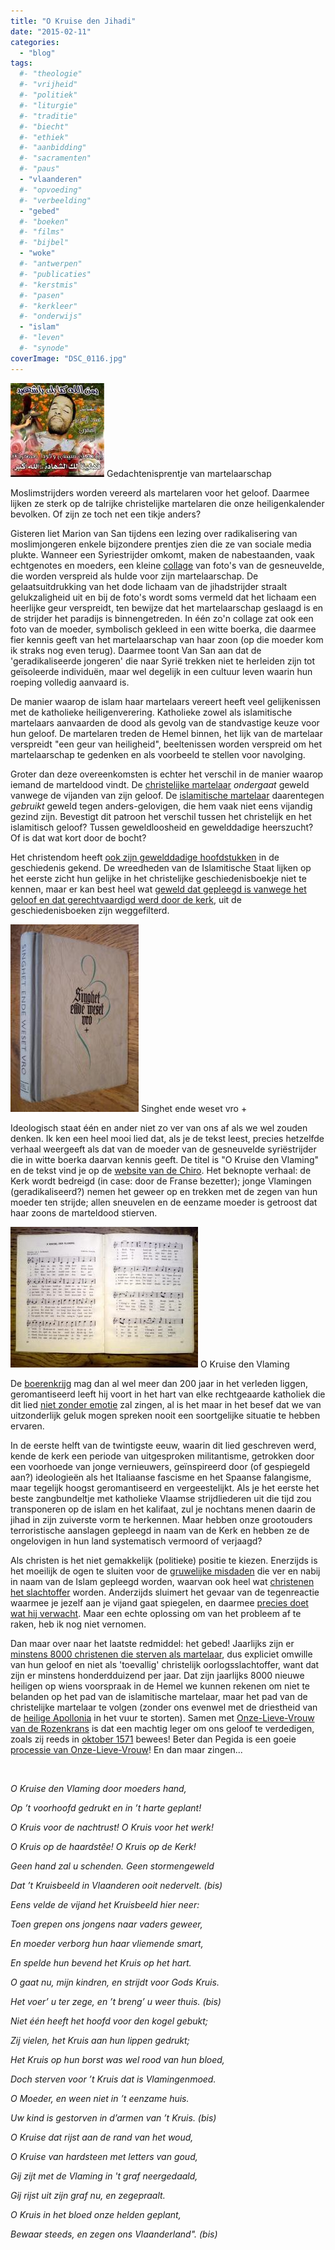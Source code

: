 ```yaml
---
title: "O Kruise den Jihadi"
date: "2015-02-11"
categories: 
  - "blog"
tags:
  #- "theologie"
  #- "vrijheid"
  #- "politiek"
  #- "liturgie"
  #- "traditie"
  #- "biecht"
  #- "ethiek"
  #- "aanbidding"
  #- "sacramenten"
  #- "paus"
  - "vlaanderen"
  #- "opvoeding"
  #- "verbeelding"
  - "gebed"
  #- "boeken"
  #- "films"
  #- "bijbel"
  - "woke"
  #- "antwerpen"
  #- "publicaties"
  #- "kerstmis"
  #- "pasen"
  #- "kerkleer"
  #- "onderwijs"
  - "islam"
  #- "leven"
  #- "synode"
coverImage: "DSC_0116.jpg"
---
```


![Gedachtenisprentje van martelaarschap](images/picture11-150x150.jpg) Gedachtenisprentje van martelaarschap

Moslimstrijders worden vereerd als martelaren voor het geloof. Daarmee lijken ze sterk op de talrijke christelijke martelaren die onze heiligenkalender bevolken. Of zijn ze toch net een tikje anders?

Gisteren liet Marion van San tijdens een lezing over radikalisering van moslimjongeren enkele bijzondere prentjes zien die ze van sociale media plukte. Wanneer een Syriestrijder omkomt, maken de nabestaanden, vaak echtgenotes en moeders, een kleine [collage](http://www.vice.com/en_uk/read/syrian-jihadist-selfies-tell-us-a-lot-about-their-war) van foto's van de gesneuvelde, die worden verspreid als hulde voor zijn martelaarschap. De gelaatsuitdrukking van het dode lichaam van de jihadstrijder straalt gelukzaligheid uit en bij de foto's wordt soms vermeld dat het lichaam een heerlijke geur verspreidt, ten bewijze dat het martelaarschap geslaagd is en de strijder het paradijs is binnengetreden. In één zo'n collage zat ook een foto van de moeder, symbolisch gekleed in een witte boerka, die daarmee fier kennis geeft van het martelaarschap van haar zoon (op die moeder kom ik straks nog even terug). Daarmee toont Van San aan dat de 'geradikaliseerde jongeren' die naar Syrië trekken niet te herleiden zijn tot geïsoleerde individuën, maar wel degelijk in een cultuur leven waarin hun roeping volledig aanvaard is.

De manier waarop de islam haar martelaars vereert heeft veel gelijkenissen met de katholieke heiligenverering. Katholieke zowel als islamitische martelaars aanvaarden de dood als gevolg van de standvastige keuze voor hun geloof. De martelaren treden de Hemel binnen, het lijk van de martelaar verspreidt "een geur van heiligheid", beeltenissen worden verspreid om het martelaarschap te gedenken en als voorbeeld te stellen voor navolging.

Groter dan deze overeenkomsten is echter het verschil in de manier waarop iemand de marteldood vindt. De [christelijke martelaar](http://en.wikipedia.org/wiki/Christian_martyrs) _ondergaat_ geweld vanwege de vijanden van zijn geloof. De [islamitische martelaar](http://en.wikipedia.org/wiki/Shahid) daarentegen _gebruikt_ geweld tegen anders-gelovigen, die hem vaak niet eens vijandig gezind zijn. Bevestigt dit patroon het verschil tussen het christelijk en het islamitisch geloof? Tussen geweldloosheid en gewelddadige heerszucht? Of is dat wat kort door de bocht?

Het christendom heeft [ook zijn gewelddadige hoofdstukken](http://www.nieuwwij.nl/interview/karen-armstrong-niets-in-islam-gewelddadiger-christendom/) in de geschiedenis gekend. De wreedheden van de Islamitische Staat lijken op het eerste zicht hun gelijke in het christelijke geschiedenisboekje niet te kennen, maar er kan best heel wat [geweld dat gepleegd is vanwege het geloof en dat gerechtvaardigd werd door de kerk](http://www.doorbraak.be/nl/nieuws/de-interne-vijand), uit de geschiedenisboeken zijn weggefilterd.

![Singhet ende weset vro +](images/DSC_0114-205x300.jpg) Singhet ende weset vro +

Ideologisch staat één en ander niet zo ver van ons af als we wel zouden denken. Ik ken een heel mooi lied dat, als je de tekst leest, precies hetzelfde verhaal weergeeft als dat van de moeder van de gesneuvelde syriëstrijder die in witte boerka daarvan kennis geeft. De titel is "O Kruise den Vlaming" en de tekst vind je op de [website van de Chiro](http://chiro.leefdaal.com/php-form/liedjes_detail2.php?recnr=610). Het beknopte verhaal: de Kerk wordt bedreigd (in case: door de Franse bezetter); jonge Vlamingen (geradikaliseerd?) nemen het geweer op en trekken met de zegen van hun moeder ten strijde; allen sneuvelen en de eenzame moeder is getroost dat haar zoons de marteldood stierven.

[![O Kruise den Vlaming](images/DSC_0116-300x225.jpg)](images/DSC_0116.jpg) O Kruise den Vlaming

De [boerenkrijg](http://historiek.net/de-boerenkrijg/8675/) mag dan al wel meer dan 200 jaar in het verleden liggen, geromantiseerd leeft hij voort in het hart van elke rechtgeaarde katholiek die dit lied [niet zonder emotie](http://theater.uantwerpen.be/etc/page.py?f=2007-04_jg25_nr106_72-75.xml) zal zingen, al is het maar in het besef dat we van uitzonderlijk geluk mogen spreken nooit een soortgelijke situatie te hebben ervaren.

In de eerste helft van de twintigste eeuw, waarin dit lied geschreven werd, kende de kerk een periode van uitgesproken militantisme, getrokken door een voorhoede van jonge vernieuwers, geïnspireerd door (of gespiegeld aan?) ideologieën als het Italiaanse fascisme en het Spaanse falangisme, maar tegelijk hoogst geromantiseerd en vergeestelijkt. Als je het eerste het beste zangbundeltje met katholieke Vlaamse strijdliederen uit die tijd zou transponeren op de islam en het kalifaat, zul je nochtans menen daarin de jihad in zijn zuiverste vorm te herkennen. Maar hebben onze grootouders terroristische aanslagen gepleegd in naam van de Kerk en hebben ze de ongelovigen in hun land systematisch vermoord of verjaagd?

Als christen is het niet gemakkelijk (politieke) positie te kiezen. Enerzijds is het moeilijk de ogen te sluiten voor de [gruwelijke misdaden](http://www.thereligionofpeace.com/) die ver en nabij in naam van de Islam gepleegd worden, waarvan ook heel wat [christenen het slachtoffer](https://www.opendoors.org.au/persecuted-christians/christian-persecution/) worden. Anderzijds sluimert het gevaar van de tegenreactie waarmee je jezelf aan je vijand gaat spiegelen, en daarmee [precies doet wat hij verwacht](http://soufangroup.com/tsg-intelbrief-the-islamic-state-and-savagery/). Maar een echte oplossing om van het probleem af te raken, heb ik nog niet vernomen.

Dan maar over naar het laatste redmiddel: het gebed! Jaarlijks zijn er [minstens 8000 christenen die sterven als martelaar](http://en.wikipedia.org/wiki/Christian_martyrs#Christian_martyrs_today), dus expliciet omwille van hun geloof en niet als 'toevallig' christelijk oorlogsslachtoffer, want dat zijn er minstens honderdduizend per jaar. Dat zijn jaarlijks 8000 nieuwe heiligen op wiens voorspraak in de Hemel we kunnen rekenen om niet te belanden op het pad van de islamitische martelaar, maar het pad van de christelijke martelaar te volgen (zonder ons evenwel met de driestheid van de [heilige Apollonia](http://heiligen.net/heiligen/02/09/02-09-0249-apollonia-alexandrie.php) in het vuur te storten). Samen met [Onze-Lieve-Vrouw van de Rozenkrans](https://cultuurmariakerke.wordpress.com/2012/06/17/merkwaardig-mariakerke-43/) is dat een machtig leger om ons geloof te verdedigen, zoals zij reeds in [oktober 1571](http://nl.wikipedia.org/wiki/Slag_bij_Lepanto) bewees! Beter dan Pegida is een goeie [processie van Onze-Lieve-Vrouw](http://www.lecavzw.be/tradities/feesten/processie-met-scheldewijding-antwerpen)! En dan maar zingen...

 

_O Kruise den Vlaming door moeders hand,_

_Op ’t voorhoofd gedrukt en in ’t harte geplant!_

_O Kruis voor de nachtrust! O Kruis voor het werk!_

_O Kruis op de haardstêe! O Kruis op de Kerk!_

_Geen hand zal u schenden. Geen stormengeweld_

_Dat ’t Kruisbeeld in Vlaanderen ooit nedervelt. (bis)_

_Eens velde de vijand het Kruisbeeld hier neer:_

_Toen grepen ons jongens naar vaders geweer,_

_En moeder verborg hun haar vliemende smart,_

_En spelde hun bevend het Kruis op het hart._

_O gaat nu, mijn kindren, en strijdt voor Gods Kruis._

_Het voer’ u ter zege, en ’t breng’ u weer thuis. (bis)_

_Niet één heeft het hoofd voor den kogel gebukt;_

_Zij vielen, het Kruis aan hun lippen gedrukt;_

_Het Kruis op hun borst was wel rood van hun bloed,_

_Doch sterven voor ’t Kruis dat is Vlamingenmoed._

_O Moeder, en ween niet in ’t eenzame huis._

_Uw kind is gestorven in d’armen van ’t Kruis. (bis)_

_O Kruise dat rijst aan de rand van het woud,_

_O Kruise van hardsteen met letters van goud,_

_Gij zijt met de Vlaming in 't graf neergedaald,_

_Gij rijst uit zijn graf nu, en zegepraalt._

_O Kruis in het bloed onze helden geplant,_

_Bewaar steeds, en zegen ons Vlaanderland". (bis)_
